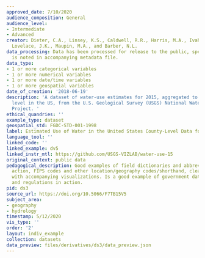 ```yaml
---
approved_date: 7/10/2020
audience_composition: General
audience_level:
- Intermediate
- Advanced
creator: Dieter, C.A., Linsey, K.S., Caldwell, R.R., Harris, M.A., Ivahnenko, T.I.,
  Lovelace, J.K., Maupin, M.A., and Barber, N.L.
data_processing: Data has been processed for release to the public, specific processing
  is noted in accompanying metadata file.
data_type:
- 1 or more categorical variables
- 1 or more numerical variables
- 1 or more date/time variables
- 1 or more geospatial variables
date_of_creation: '2018-06-19'
description: 'A dataset of water-use estimates for 2015, aggregated to the county
  level in the US, from the U.S. Geological Survey (USGS) National Water Use Science
  Project. '
ethical_quandries: ''
example_type: dataset
geospatial_std: FGDC-STD-001-1998
label: Estimated Use of Water in the United States County-Level Data for 2015
language_tool: ''
linked_code: ''
linked_example: dv5
linked_instr_mtl: https://github.com/USGS-VIZLAB/water-use-15
original_context: public data
pedagogical_description: Good examples of field dictionaries and abbreviations in
  action, FIPS codes and other location/geography codes/shorthand, cleaned dataset
  with accompanying visualizations. Is a good example of government data protocols
  and regulations in action.
pid: ds3
source_url: https://doi.org/10.5066/F7TB15V5
subject_area:
- geography
- hydrology
timestamp: 5/12/2020
vis_type: ''
order: '2'
layout: indiv_example
collection: datasets
data_preview: files/derivatives/ds3/data_preview.json
---
```

